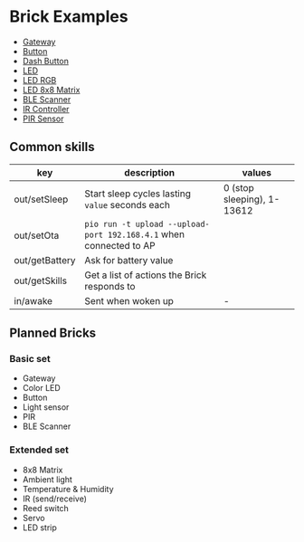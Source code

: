 # Brick Examples

- [Gateway](gateway)
- [Button](button)
- [Dash Button](button-bash)
- [LED](led)
- [LED RGB](led-rgb)
- [LED 8x8 Matrix](led-matrix)
- [BLE Scanner](ble)
- [IR Controller](ir)
- [PIR Sensor](pir)

## Common skills

| key            | description                                                        | values                     |
|----------------|--------------------------------------------------------------------|----------------------------|
| out/setSleep   | Start sleep cycles lasting `value` seconds each                    | 0 (stop sleeping), 1-13612 |
| out/setOta     | `pio run -t upload --upload-port 192.168.4.1` when connected to AP |                            |
| out/getBattery | Ask for battery value                                              |                            |
| out/getSkills  | Get a list of actions the Brick responds to                        |                            |
| in/awake       | Sent when woken up                                                 | <NAME> - <REASON>          |

## Planned Bricks

### Basic set

- Gateway
- Color LED
- Button
- Light sensor
- PIR
- BLE Scanner

### Extended set

- 8x8 Matrix
- Ambient light
- Temperature & Humidity
- IR (send/receive)
- Reed switch
- Servo
- LED strip
